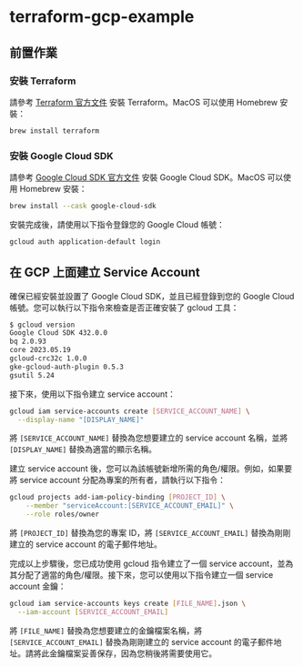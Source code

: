 # terraform-gcp-example

## 前置作業

### 安裝 Terraform

請參考 [Terraform 官方文件](https://learn.hashicorp.com/tutorials/terraform/install-cli) 安裝 Terraform。MacOS 可以使用 Homebrew 安裝：

```bash
brew install terraform
```

### 安裝 Google Cloud SDK

請參考 [Google Cloud SDK 官方文件](https://cloud.google.com/sdk/docs/install) 安裝 Google Cloud SDK。MacOS 可以使用 Homebrew 安裝：

```bash
brew install --cask google-cloud-sdk
```

安裝完成後，請使用以下指令登錄您的 Google Cloud 帳號：

```bash
gcloud auth application-default login
```

## 在 GCP 上面建立 Service Account

確保已經安裝並設置了 Google Cloud SDK，並且已經登錄到您的 Google Cloud 帳號。您可以執行以下指令來檢查是否正確安裝了 gcloud 工具：

```bash
$ gcloud version
Google Cloud SDK 432.0.0
bq 2.0.93
core 2023.05.19
gcloud-crc32c 1.0.0
gke-gcloud-auth-plugin 0.5.3
gsutil 5.24
```

接下來，使用以下指令建立 service account：

```bash
gcloud iam service-accounts create [SERVICE_ACCOUNT_NAME] \
  --display-name "[DISPLAY_NAME]"
```

將 `[SERVICE_ACCOUNT_NAME]` 替換為您想要建立的 service account 名稱，並將 `[DISPLAY_NAME]` 替換為適當的顯示名稱。

建立 service account 後，您可以為該帳號新增所需的角色/權限。例如，如果要將 service account 分配為專案的所有者，請執行以下指令：

```bash
gcloud projects add-iam-policy-binding [PROJECT_ID] \
    --member "serviceAccount:[SERVICE_ACCOUNT_EMAIL]" \
    --role roles/owner
```

將 `[PROJECT_ID]` 替換為您的專案 ID，將 `[SERVICE_ACCOUNT_EMAIL]` 替換為剛剛建立的 service account 的電子郵件地址。

完成以上步驟後，您已成功使用 gcloud 指令建立了一個 service account，並為其分配了適當的角色/權限。接下來，您可以使用以下指令建立一個 service account 金鑰：

```bash
gcloud iam service-accounts keys create [FILE_NAME].json \
  --iam-account [SERVICE_ACCOUNT_EMAIL]
```

將 `[FILE_NAME]` 替換為您想要建立的金鑰檔案名稱，將 `[SERVICE_ACCOUNT_EMAIL]` 替換為剛剛建立的 service account 的電子郵件地址。請將此金鑰檔案妥善保存，因為您稍後將需要使用它。

